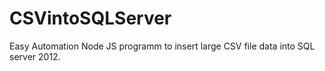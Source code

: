 # CSVintoSQLServer

Easy Automation Node JS programm to insert large CSV file data into SQL server 2012.
